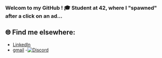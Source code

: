 ### Welcom to my GitHub ! 🎓 Student at 42, where I "spawned" after a click on an ad...



## 🌐 Find me elsewhere:
- [LinkedIn](https://linkedin.com/in/quentin-devianne-b507ab344)
- [gmail](qdeviann@student.42angouleme.fr)
-[![Discord](https://img.icons8.com/ios/452/discord-logo.png)](https://discord.com/users/381620497148018688)
